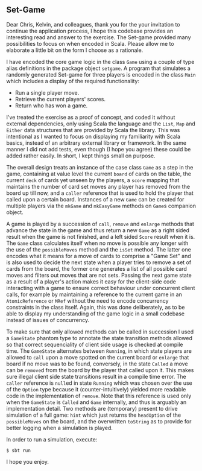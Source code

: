 ## Set-Game

Dear Chris, Kelvin, and colleagues, thank you for the your invitation to continue the application process, I hope this codebase provides an interesting read and answer to the exercise.  The Set-game provided many possibilities to focus on when encoded in Scala.  Please allow me to elaborate a little bit on the form I choose as a rationale.

I have encoded the core game logic in the class `Game` using a couple of type alias definitions in the package object `setgame`.  A program that simulates a randomly generated Set-game for three players is encoded in the class `Main` which includes a display of the required functionality:

- Run a single player move.
- Retrieve the current players' scores.
- Return who has won a game.

I've treated the exercise as a proof of concept, and coded it without external dependencies, only using Scala the language and the `List`, `Map` and `Either` data structures that are provided by Scala the library.  This was intentional as I wanted to focus on displaying my familiarity with Scala basics, instead of an arbitrary external library or framework.  In the same manner I did not add tests, even though (I hope you agree) these could be added rather easily.  In short, I kept things small on purpose.

The overall design treats an instance of the case class `Game` as a step in the game, containing at value level the current `board` of cards on the table, the current `deck` of cards yet unseen by the players, a `score` mapping that maintains the number of card set moves any player has removed from the board up till now, and a `caller` reference that is used to hold the player that called upon a certain board.  Instances of a new `Game` can be created for multiple players via the `mkGame` and `mkEasyGame` methods on `Game`s companion object.

A game is played by a succession of `call`, `remove` and `enlarge` methods that advance the state in the game and thus return a new `Game` as a right sided result when the game is not finished, and a left sided `Score` result when it is.  The `Game` class calculates itself when no move is possible any longer with the use of the `possibleMoves` method and the `isSet` method.  The latter one encodes what it means for a move of cards to comprise a "Game Set" and is also used to decide the next state when a player tries to remove a set of cards from the board, the former one generates a list of all possible card moves and filters out moves that are not sets.  Passing the next game state as a result of a player's action makes it easy for the client-side code interacting with a game to ensure correct behaviour under concurrent client calls, for example by maintaining a reference to the current game in an `AtomicReference` or `MRef` without the need to encode concurrency constraints in the class itself.  Again, this was done deliberately, as to be able to display my understanding of the game logic in a small codebase instead of issues of concurrency.

To make sure that only allowed methods can be called in succession I used a `GameState` phantom type to annotate the state transition methods allowed so that correct sequenciality of client side usage is checked at compile time.  The `GameState` alternates between `Running`, in which state players are allowed to `call` upon a move spotted on the current board or `enlarge` that board if no move was to be found, conversely, in the state `Called` a move can be `remove`d from the board by the player that called upon it.  This makes sure illegal client side state transitions result in a compile time error.  The `caller` reference is `null`ed in state `Running` which was chosen over the use of the `Option` type because it (counter-intuitively) yielded more readable code in the implementation of `remove`.  Note that this reference is used only when the `GameState` is `Called` and `Game` internally, and thus is arguably an implementation detail.  Two methods are (temporary) present to drive simulation of a full game: `hint` which just returns the `headOption` of the `possibleMoves` on the board, and the overwritten `toString` as to provide for better logging when a simulation is played.

In order to run a simulation, execute:

```
$ sbt run
```

I hope you enjoy.
